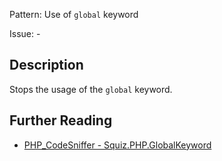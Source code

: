Pattern: Use of `global` keyword

Issue: -

## Description

Stops the usage of the `global` keyword.

## Further Reading

* [PHP_CodeSniffer - Squiz.PHP.GlobalKeyword](https://github.com/PHPCSStandards/PHP_CodeSniffer/blob/master/src/Standards/Squiz/Sniffs/PHP/GlobalKeywordSniff.php)